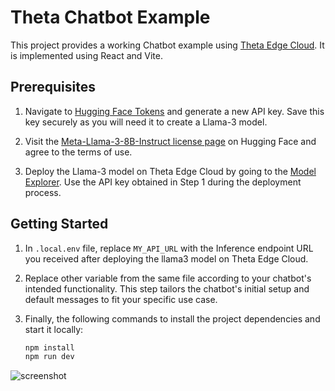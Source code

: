 # Theta Chatbot Example

This project provides a working Chatbot example using [Theta Edge Cloud](https://www.thetaedgecloud.com). It is implemented using React and Vite.

## Prerequisites

1. Navigate to [Hugging Face Tokens](https://huggingface.co/settings/tokens) and generate a new API key. Save this key securely as you will need it to create a Llama-3 model.

2. Visit the [Meta-Llama-3-8B-Instruct license page](https://huggingface.co/meta-llama/Meta-Llama-3-8B-Instruct) on Hugging Face and agree to the terms of use.

3. Deploy the Llama-3 model on Theta Edge Cloud by going to the [Model Explorer](https://www.thetaedgecloud.com/dashboard/ai/prj_dcksdnn5ctpe4ejikp7d1wevn6bh/model-explorer). Use the API key obtained in Step 1 during the deployment process.

## Getting Started

1. In `.local.env` file, replace `MY_API_URL` with the Inference endpoint URL you received after deploying the llama3 model on Theta Edge Cloud.

2. Replace other variable from the same file according to your chatbot's intended functionality. This step tailors the chatbot's initial setup and default messages to fit your specific use case.

3. Finally, the following commands to install the project dependencies and start it locally:
   ```bash
   npm install
   npm run dev
   ```
   
![screenshot](https://github.com/thetatoken/chatbot-example/assets/601861/aa9371ae-2e7b-4a83-8b48-c08050e6a5d5)
